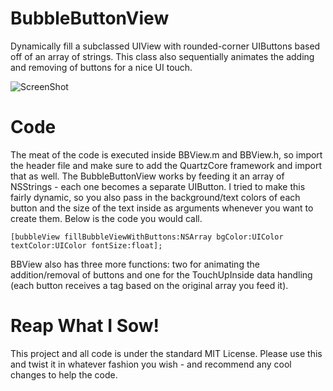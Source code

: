 BubbleButtonView
================

Dynamically fill a subclassed UIView with rounded-corner UIButtons based off of an array of strings. This class also sequentially animates the adding and removing of buttons for a nice UI touch.

![ScreenShot](https://raw.github.com/bennyguitar/iOS----BubbleButtonView/master/BubbleButtonView/screenshot-01.png)


Code
================

The meat of the code is executed inside BBView.m and BBView.h, so import the header file and make sure to add the QuartzCore framework and import that as well. The BubbleButtonView works by feeding it an array of NSStrings - each one becomes a separate UIButton. I tried to make this fairly dynamic, so you also pass in the background/text colors of each button and the size of the text inside as arguments whenever you want to create them. Below is the code you would call.

```shell
[bubbleView fillBubbleViewWithButtons:NSArray bgColor:UIColor textColor:UIColor fontSize:float];
```

BBView also has three more functions: two for animating the addition/removal of buttons and one for the TouchUpInside data handling (each button receives a tag based on the original array you feed it).


Reap What I Sow!
================

This project and all code is under the standard MIT License. Please use this and twist it in whatever fashion you wish - and recommend any cool changes to help the code.